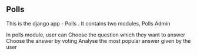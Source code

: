 ## Polls
This is the django app - Polls . It contains two modules,
      Polls
      Admin

In polls module, user can
      Choose the question which they want to answer 
      Choose the answer by voting
      Analyse the most popular answer given by the user 
    
    
    
